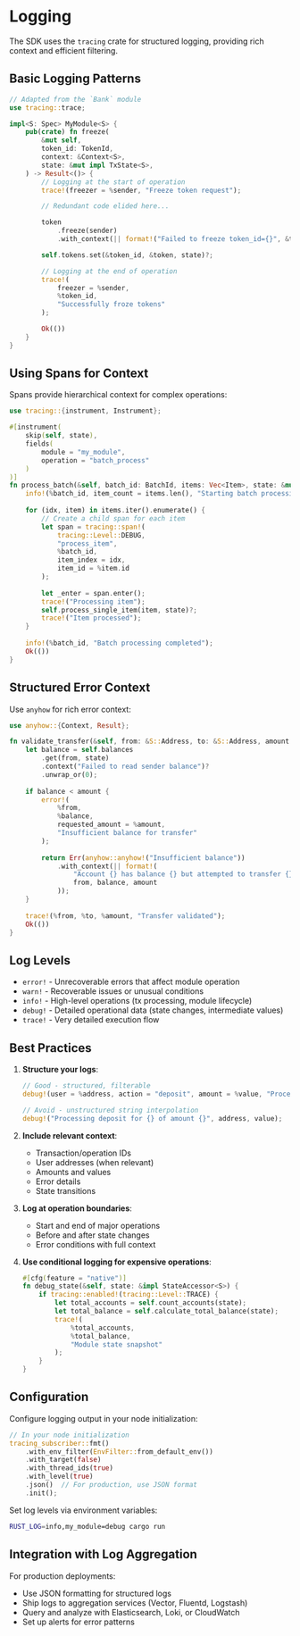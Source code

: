 # Logging

The SDK uses the `tracing` crate for structured logging, providing rich context and efficient filtering.

## Basic Logging Patterns

```rust
// Adapted from the `Bank` module
use tracing::trace;

impl<S: Spec> MyModule<S> {
    pub(crate) fn freeze(
        &mut self,
        token_id: TokenId,
        context: &Context<S>,
        state: &mut impl TxState<S>,
    ) -> Result<()> {
        // Logging at the start of operation
        trace!(freezer = %sender, "Freeze token request");

        // Redundant code elided here...

        token
            .freeze(sender)
            .with_context(|| format!("Failed to freeze token_id={}", &token_id))?;

        self.tokens.set(&token_id, &token, state)?;

        // Logging at the end of operation
        trace!(
            freezer = %sender,
            %token_id,
            "Successfully froze tokens"
        );

        Ok(())
    }
}
```

## Using Spans for Context

Spans provide hierarchical context for complex operations:

```rust
use tracing::{instrument, Instrument};

#[instrument(
    skip(self, state),
    fields(
        module = "my_module",
        operation = "batch_process"
    )
)]
fn process_batch(&self, batch_id: BatchId, items: Vec<Item>, state: &mut impl TxState<S>) -> Result<()> {
    info!(%batch_id, item_count = items.len(), "Starting batch processing");
    
    for (idx, item) in items.iter().enumerate() {
        // Create a child span for each item
        let span = tracing::span!(
            tracing::Level::DEBUG,
            "process_item",
            %batch_id,
            item_index = idx,
            item_id = %item.id
        );
        
        let _enter = span.enter();
        trace!("Processing item");
        self.process_single_item(item, state)?;
        trace!("Item processed");
    }
    
    info!(%batch_id, "Batch processing completed");
    Ok(())
}
```

## Structured Error Context

Use `anyhow` for rich error context:

```rust
use anyhow::{Context, Result};

fn validate_transfer(&self, from: &S::Address, to: &S::Address, amount: u64, state: &impl StateAccessor<S>) -> Result<()> {
    let balance = self.balances
        .get(from, state)
        .context("Failed to read sender balance")?
        .unwrap_or(0);
    
    if balance < amount {
        error!(
            %from,
            %balance,
            requested_amount = %amount,
            "Insufficient balance for transfer"
        );
        
        return Err(anyhow::anyhow!("Insufficient balance"))
            .with_context(|| format!(
                "Account {} has balance {} but attempted to transfer {}",
                from, balance, amount
            ));
    }
    
    trace!(%from, %to, %amount, "Transfer validated");
    Ok(())
}
```

## Log Levels

- `error!` - Unrecoverable errors that affect module operation
- `warn!` - Recoverable issues or unusual conditions
- `info!` - High-level operations (tx processing, module lifecycle)
- `debug!` - Detailed operational data (state changes, intermediate values)
- `trace!` - Very detailed execution flow

## Best Practices

1. **Structure your logs**:
   ```rust
   // Good - structured, filterable
   debug!(user = %address, action = "deposit", amount = %value, "Processing deposit");
   
   // Avoid - unstructured string interpolation
   debug!("Processing deposit for {} of amount {}", address, value);
   ```

2. **Include relevant context**:
   - Transaction/operation IDs
   - User addresses (when relevant)
   - Amounts and values
   - Error details
   - State transitions

3. **Log at operation boundaries**:
   - Start and end of major operations
   - Before and after state changes
   - Error conditions with full context

4. **Use conditional logging for expensive operations**:
   ```rust
   #[cfg(feature = "native")]
   fn debug_state(&self, state: &impl StateAccessor<S>) {
       if tracing::enabled!(tracing::Level::TRACE) {
           let total_accounts = self.count_accounts(state);
           let total_balance = self.calculate_total_balance(state);
           trace!(
               %total_accounts,
               %total_balance,
               "Module state snapshot"
           );
       }
   }
   ```

## Configuration

Configure logging output in your node initialization:

```rust
// In your node initialization
tracing_subscriber::fmt()
    .with_env_filter(EnvFilter::from_default_env())
    .with_target(false)
    .with_thread_ids(true)
    .with_level(true)
    .json()  // For production, use JSON format
    .init();
```

Set log levels via environment variables:
```bash
RUST_LOG=info,my_module=debug cargo run
```

## Integration with Log Aggregation

For production deployments:
- Use JSON formatting for structured logs
- Ship logs to aggregation services (Vector, Fluentd, Logstash)
- Query and analyze with Elasticsearch, Loki, or CloudWatch
- Set up alerts for error patterns